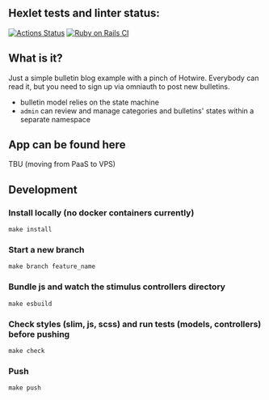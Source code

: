 ## Hexlet tests and linter status:
[![Actions Status](https://github.com/johanla0/rails-project-65/workflows/hexlet-check/badge.svg)](https://github.com/johanla0/rails-project-65/actions)
[![Ruby on Rails CI](https://github.com/johanla0/rails-project-65/actions/workflows/rubyonrails.yml/badge.svg?branch=main)](https://github.com/johanla0/rails-project-65/actions/workflows/rubyonrails.yml)

## What is it?
Just a simple bulletin blog example with a pinch of Hotwire. Everybody can read it, but you need to sign up via omniauth to post new bulletins.
- bulletin model relies on the state machine
- `admin` can review and manage categories and bulletins' states within a separate namespace

## App can be found here
TBU (moving from PaaS to VPS)

## Development
### Install locally (no docker containers currently)

`make install`

### Start a new branch

`make branch feature_name`

### Bundle js and watch the stimulus controllers directory

`make esbuild`

### Check styles (slim, js, scss) and run tests (models, controllers) before pushing

`make check`

### Push

`make push`
